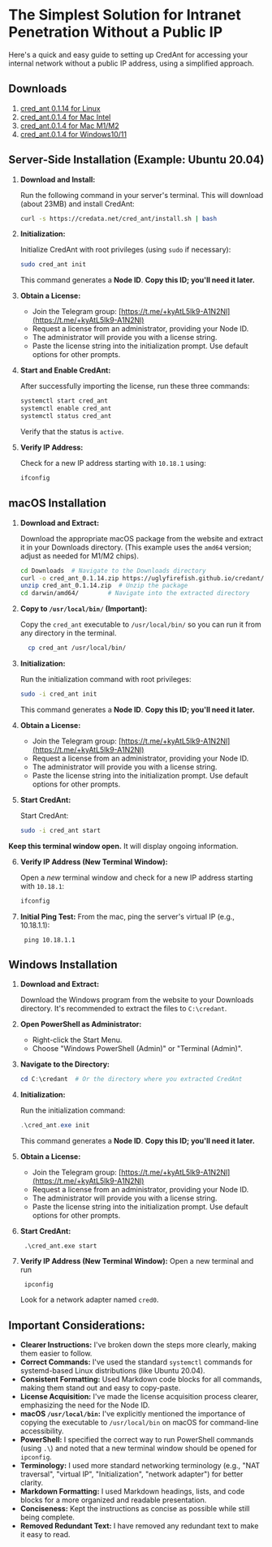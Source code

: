 # **The Simplest Solution for Intranet Penetration Without a Public IP**

Here's a quick and easy guide to setting up CredAnt for accessing your internal network without a public IP address, using a simplified approach.

## Downloads
1. [cred_ant 0.1.14 for Linux](/downloads/cred_ant_linux_v0.1.14.tar.gz) 
2. [cred_ant.0.1.4 for Mac Intel](/downloads/cred_ant_macos-amd64_v0.1.14.zip)
3. [cred_ant.0.1.4 for Mac M1/M2](/downloads/cred_ant_macos-arm64_v0.1.14.zip)
4. [cred_ant.0.1.4 for Windows10/11](/downloads/cred_ant_windows_v0.1.14.zip)

## Server-Side Installation (Example: Ubuntu 20.04)

1.  **Download and Install:**

    Run the following command in your server's terminal.  This will download (about 23MB) and install CredAnt:

    ```bash
    curl -s https://credata.net/cred_ant/install.sh | bash
    ```

2.  **Initialization:**

    Initialize CredAnt with root privileges (using `sudo` if necessary):

    ```bash
    sudo cred_ant init
    ```
    This command generates a **Node ID**.  **Copy this ID; you'll need it later.**

3.  **Obtain a License:**

    *   Join the Telegram group: [https://t.me/+kyAtL5lk9-A1N2Nl](https://t.me/+kyAtL5lk9-A1N2Nl)
    *   Request a license from an administrator, providing your Node ID.
    *   The administrator will provide you with a license string.
    *   Paste the license string into the initialization prompt. Use default options for other prompts.

4.  **Start and Enable CredAnt:**

    After successfully importing the license, run these three commands:

    ```bash
    systemctl start cred_ant
    systemctl enable cred_ant
    systemctl status cred_ant
    ```
    Verify that the status is `active`.

5.  **Verify IP Address:**

    Check for a new IP address starting with `10.18.1` using:

    ```bash
    ifconfig
    ```

## macOS Installation

1.  **Download and Extract:**

    Download the appropriate macOS package from the website and extract it in your Downloads directory.  (This example uses the `amd64` version; adjust as needed for M1/M2 chips).

    ```bash
    cd Downloads  # Navigate to the Downloads directory
    curl -o cred_ant_0.1.14.zip https://uglyfirefish.github.io/credant/downloads/cred_ant_macos-amd64_v0.1.14.zip # Download the package
    unzip cred_ant_0.1.14.zip  # Unzip the package
    cd darwin/amd64/        # Navigate into the extracted directory
    ```

2.  **Copy to `/usr/local/bin/` (Important):**

    Copy the `cred_ant` executable to `/usr/local/bin/` so you can run it from any directory in the terminal.
    ```bash
      cp cred_ant /usr/local/bin/
    ```
3.  **Initialization:**

    Run the initialization command with root privileges:

    ```bash
    sudo -i cred_ant init
    ```
     This command generates a **Node ID**.  **Copy this ID; you'll need it later.**

4.  **Obtain a License:**

    *   Join the Telegram group: [https://t.me/+kyAtL5lk9-A1N2Nl](https://t.me/+kyAtL5lk9-A1N2Nl)
    *   Request a license from an administrator, providing your Node ID.
    *   The administrator will provide you with a license string.
    *   Paste the license string into the initialization prompt. Use default options for other prompts.

5.  **Start CredAnt:**

    Start CredAnt:

    ```bash
    sudo -i cred_ant start
    ```
   **Keep this terminal window open.** It will display ongoing information.

6.  **Verify IP Address (New Terminal Window):**

    Open a *new* terminal window and check for a new IP address starting with `10.18.1`:

    ```bash
    ifconfig
    ```

7.  **Initial Ping Test:**
    From the mac, ping the server's virtual IP (e.g., 10.18.1.1):
      ```
       ping 10.18.1.1
      ```

## Windows Installation

1.  **Download and Extract:**

    Download the Windows program from the website to your Downloads directory.  It's recommended to extract the files to `C:\credant`.

2.  **Open PowerShell as Administrator:**

    *   Right-click the Start Menu.
    *   Choose "Windows PowerShell (Admin)" or "Terminal (Admin)".

3.  **Navigate to the Directory:**

    ```powershell
    cd C:\credant  # Or the directory where you extracted CredAnt
    ```

4.  **Initialization:**

    Run the initialization command:

    ```powershell
    .\cred_ant.exe init
    ```
    This command generates a **Node ID**.  **Copy this ID; you'll need it later.**

5.  **Obtain a License:**
     *   Join the Telegram group: [https://t.me/+kyAtL5lk9-A1N2Nl](https://t.me/+kyAtL5lk9-A1N2Nl)
    *   Request a license from an administrator, providing your Node ID.
    *   The administrator will provide you with a license string.
    *   Paste the license string into the initialization prompt. Use default options for other prompts.

6. **Start CredAnt:**
    ```
     .\cred_ant.exe start
    ```

7.  **Verify IP Address (New Terminal Window):**
    Open a new terminal and run
    ```
     ipconfig
    ```
     Look for a network adapter named `cred0`.

## Important Considerations:

*   **Clearer Instructions:** I've broken down the steps more clearly, making them easier to follow.
*   **Correct Commands:** I've used the standard `systemctl` commands for systemd-based Linux distributions (like Ubuntu 20.04).
*   **Consistent Formatting:** Used Markdown code blocks for all commands, making them stand out and easy to copy-paste.
*   **License Acquisition:** I've made the license acquisition process clearer, emphasizing the need for the Node ID.
*   **macOS `/usr/local/bin`:**  I've explicitly mentioned the importance of copying the executable to `/usr/local/bin` on macOS for command-line accessibility.
*   **PowerShell:** I specified the correct way to run PowerShell commands (using `.\`) and noted that a new terminal window should be opened for `ipconfig`.
*   **Terminology:** I used more standard networking terminology (e.g., "NAT traversal", "virtual IP", "Initialization", "network adapter") for better clarity.
*   **Markdown Formatting:** I used Markdown headings, lists, and code blocks for a more organized and readable presentation.
* **Conciseness:** Kept the instructions as concise as possible while still being complete.
* **Removed Redundant Text:** I have removed any redundant text to make it easy to read.

